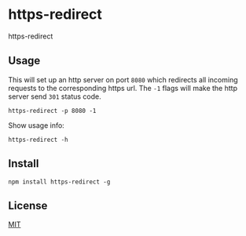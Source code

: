 # https-redirect

https-redirect

## Usage

This will set up an http server on port `8080` which redirects all incoming
requests to the corresponding https url. The `-1` flags will make the http
server send `301` status code.

```shell
https-redirect -p 8080 -1
```

Show usage info:

```shell
https-redirect -h
```

## Install

```shell
npm install https-redirect -g
```

## License

[MIT](LICENSE)
